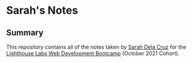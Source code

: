 # Sarah's Notes
## Summary
This repository contains all of the notes taken by [Sarah Dela Cruz](https://github.com/sarahdeecee) for the [Lighthouse Labs Web Development Bootcamp](https://www.lighthouselabs.ca/en/web-development-bootcamp) (October 2021 Cohort).
